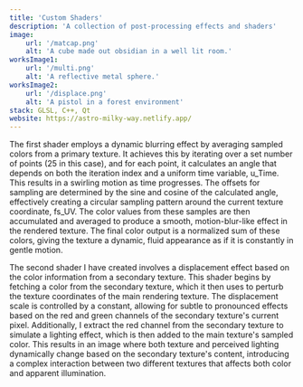 ```yaml
---
title: 'Custom Shaders'
description: 'A collection of post-processing effects and shaders'
image:
    url: '/matcap.png'
    alt: 'A cube made out obsidian in a well lit room.'
worksImage1:
    url: '/multi.png'
    alt: 'A reflective metal sphere.'
worksImage2:
    url: '/displace.png'
    alt: 'A pistol in a forest environment'
stack: GLSL, C++, Qt
website: https://astro-milky-way.netlify.app/
---
```


The first shader employs a dynamic blurring effect by averaging sampled colors from a primary texture. It achieves this by iterating over a set number of points (25 in this case), and for each point, it calculates an angle that depends on both the iteration index and a uniform time variable, u_Time. This results in a swirling motion as time progresses. The offsets for sampling are determined by the sine and cosine of the calculated angle, effectively creating a circular sampling pattern around the current texture coordinate, fs_UV. The color values from these samples are then accumulated and averaged to produce a smooth, motion-blur-like effect in the rendered texture. The final color output is a normalized sum of these colors, giving the texture a dynamic, fluid appearance as if it is constantly in gentle motion.

The second shader I have created involves a displacement effect based on the color information from a secondary texture. This shader begins by fetching a color from the secondary texture, which it then uses to perturb the texture coordinates of the main rendering texture. The displacement scale is controlled by a constant, allowing for subtle to pronounced effects based on the red and green channels of the secondary texture's current pixel. Additionally, I extract the red channel from the secondary texture to simulate a lighting effect, which is then added to the main texture's sampled color. This results in an image where both texture and perceived lighting dynamically change based on the secondary texture's content, introducing a complex interaction between two different textures that affects both color and apparent illumination.